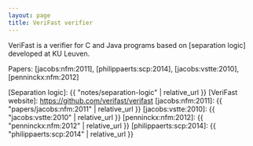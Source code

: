 ```yaml
---
layout: page
title: VeriFast verifier
---
```


VeriFast is a verifier for C and Java programs
based on [separation logic] developed
at KU Leuven.

Papers:
[jacobs:nfm:2011],
[philippaerts:scp:2014],
[jacobs:vstte:2010],
[penninckx:nfm:2012]

[Separation logic]: {{ "notes/separation-logic" | relative_url }}
[VeriFast website]: https://github.com/verifast/verifast
[jacobs:nfm:2011]: {{ "papers/jacobs:nfm:2011" | relative_url }}
[jacobs:vstte:2010]: {{ "jacobs:vstte:2010" | relative_url }}
[penninckx:nfm:2012]: {{ "penninckx:nfm:2012" | relative_url }}
[philippaerts:scp:2014]: {{ "philippaerts:scp:2014" | relative_url }}
